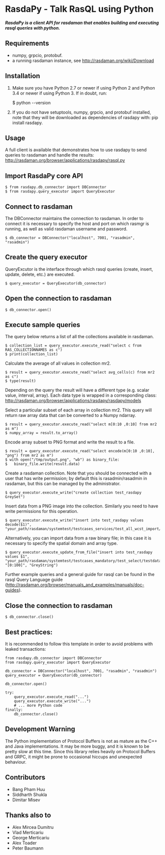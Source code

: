 
# RasdaPy - Talk RasQL using Python

***RasdaPy is a client API for rasdaman that enables building and executing rasql queries with python.***

## Requirements
 + numpy, grpcio, protobuf.
 + a running rasdaman instance, see http://rasdaman.org/wiki/Download

## Installation

1) Make sure you have Python 2.7 or newer if using Python 2 and Python 3.4 or
newer if using Python 3. If in doubt, run:

    $ python --version

2) If you do not have setuptools, numpy, grpcio, and protobuf
   installed, note that they will be downloaded as dependencies of rasdapy with: pip install rasdapy.

## Usage

A full client is available that demonstrates how to use rasdapy to send queries to rasdaman and handle the results:
http://rasdaman.org/browser/applications/rasdapy/rasql.py

## Import RasdaPy core API

    $ from rasdapy.db_connector import DBConnector
    $ from rasdapy.query_executor import QueryExecutor

## Connect to rasdaman

The DBConnector maintains the connection to rasdaman. In order to connect it is necessary to specify the host and port on which rasmgr is running, 
as well as valid rasdaman username and password.

    $ db_connector = DBConnector("localhost", 7001, "rasadmin", "rasadmin")

## Create the query executor
QueryExcutor is the interface through which rasql queries (create, insert, update, delete, etc.) are executed.

    $ query_executor = QueryExecutor(db_connector)

## Open the connection to rasdaman

    $ db_connector.open()

## Execute sample queries

The query below returns a list of all the collections available in rasdaman.

    $ collection_list = query_executor.execute_read("select c from RAS_COLLECTIONNAMES as c")
    $ print(collection_list)

Calculate the average of all values in collection mr2.

    $ result = query_executor.execute_read("select avg_cells(c) from mr2 as c")
    $ type(result)

Depending on the query the result will have a different type (e.g. scalar value, interval, array).
Each data type is wrapped in a corresponding class: http://rasdaman.org/browser/applications/rasdapy/rasdapy/models

Select a particular subset of each array in collection mr2. This query will return raw array data that can be converted to a Numpy ndarray.

    $ result = query_executor.execute_read("select m[0:10 ,0:10] from mr2 as m")
    $ numpy_array = result.to_array()

Encode array subset to PNG format and write the result to a file.

    $ result = query_executor.execute_read("select encode(m[0:10 ,0:10], "png") from mr2 as m")
    $ with open("/tmp/output.png", "wb") as binary_file:
    $   binary_file.write(result.data)

Create a rasdaman collection. Note that you should be connected with a user that has write permission; by default this is rasadmin/rasadmin in rasdaman, but this can be managed by the administrator.

    $ query_executor.execute_write("create collection test_rasdapy GreySet")

Insert data from a PNG image into the collection. Similarly you need to have write permissions for this operation.

    $ query_executor.execute_write("insert into test_rasdapy values decode($1)", "your_path/rasdaman/systemtest/testcases_services/test_all_wcst_import/test_data/wcps_mr/mr_1.png")

Alternatively, you can import data from a raw binary file; in this case it is necessary to specify the spatial domain and array type.

    $ query_executor.execute_update_from_file("insert into test_rasdapy values $1", "your_path/rasdaman/systemtest/testcases_mandatory/test_select/testdata/101.bin", "[0:100]", "GreyString")

Further example queries and a general guide for rasql can be found in the rasql Query Language guide (http://rasdaman.org/browser/manuals_and_examples/manuals/doc-guides).

## Close the connection to rasdaman

    $ db_connector.close()


## Best practices: 

It is recommended to follow this template in order to avoid problems with leaked transactions:

```
from rasdapy.db_connector import DBConnector
from rasdapy.query_executor import QueryExecutor

db_connector = DBConnector("localhost", 7001, "rasadmin", "rasadmin")
query_executor = QueryExecutor(db_connector)

db_connector.open()

try:
    query_executor.execute_read("...")
    query_executor.execute_write("...")
    # ... more Python code
finally:
    db_connector.close()
```

## Development Warning


The Python implementation of Protocol Buffers is not as mature as the
C++ and Java implementations. It may be more buggy, and it is known to
be pretty slow at this time. Since this library relies heavily on
Protocol Buffers and GRPC, it might be prone to occasional hiccups and
unexpected behaviour.


## Contributors

* Bang Pham Huu
* Siddharth Shukla
* Dimitar Misev

## Thanks also to

* Alex Mircea Dumitru
* Vlad Merticariu
* George Merticariu
* Alex Toader
* Peter Baumann
